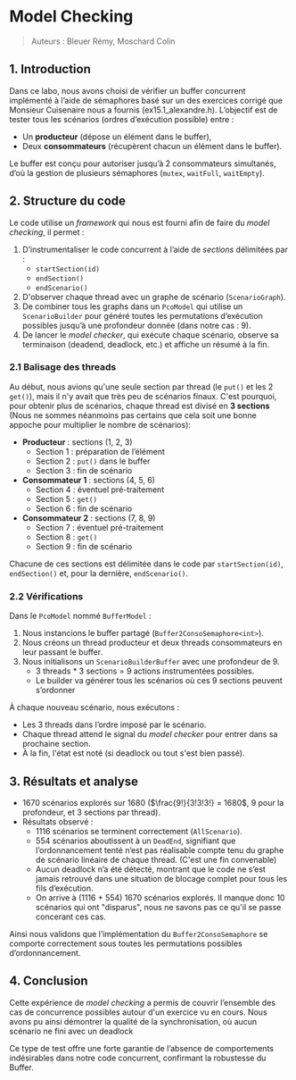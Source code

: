 # Model Checking
> Auteurs : Bleuer Rémy, Moschard Colin

## 1. Introduction

Dans ce labo, nous avons choisi de vérifier un buffer concurrent implémenté à l’aide de sémaphores basé sur un des exercices corrigé que Monsieur Cuisenaire nous a fournis (ex15.1_alexandre.h).
L’objectif est de tester tous les scénarios (ordres d’exécution possible) entre :
- Un **producteur** (dépose un élément dans le buffer),  
- Deux **consommateurs** (récupèrent chacun un élément dans le buffer).

Le buffer est conçu pour autoriser jusqu’à 2 consommateurs simultanés, d’où la gestion de plusieurs sémaphores (`mutex`, `waitFull`, `waitEmpty`).

## 2. Structure du code

Le code utilise un *framework* qui nous est fourni afin de faire du *model checking*, il permet :

1. D’instrumentaliser le code concurrent à l’aide de *sections* délimitées par :
   - `startSection(id)`
   - `endSection()`
   - `endScenario()`
2. D'observer chaque thread avec un graphe de scénario (`ScenarioGraph`).
3. De combiner tous les graphs dans un `PcoModel` qui utilise un `ScenarioBuilder` pour généré toutes les permutations d’exécution possibles jusqu’à une profondeur donnée (dans notre cas : 9).
4. De lancer le *model checker*, qui exécute chaque scénario, observe sa terminaison (deadend, deadlock, etc.) et affiche un résumé à la fin.

### 2.1 Balisage des threads

Au début, nous avions qu'une seule section par thread (le `put()` et les 2 `get()`), mais il n'y avait que très peu de scénarios finaux. C'est pourquoi, pour obtenir plus de scénarios, chaque thread est divisé en **3 sections** (Nous ne sommes néanmoins pas certains que cela soit une bonne
appoche pour multiplier le nombre de scénarios):

- **Producteur** : sections (1, 2, 3)
  - Section 1 : préparation de l’élément
  - Section 2 : `put()` dans le buffer
  - Section 3 : fin de scénario
- **Consommateur 1** : sections (4, 5, 6)
  - Section 4 : éventuel pré-traitement
  - Section 5 : `get()`
  - Section 6 : fin de scénario
- **Consommateur 2** : sections (7, 8, 9)
  - Section 7 : éventuel pré-traitement
  - Section 8 : `get()`
  - Section 9 : fin de scénario

Chacune de ces sections est délimitée dans le code par `startSection(id)`, `endSection()` et, pour la dernière, `endScenario()`.

### 2.2 Vérifications

Dans le `PcoModel` nommé `BufferModel` :

1. Nous instancions le buffer partagé (`Buffer2ConsoSemaphore<int>`).
2. Nous créons un thread producteur et deux threads consommateurs en leur passant le buffer.
3. Nous initialisons un `ScenarioBuilderBuffer` avec une profondeur de 9.
   - 3 threads * 3 sections = 9 actions instrumentées possibles.
   - Le builder va générer tous les scénarios où ces 9 sections peuvent s’ordonner

À chaque nouveau scénario, nous exécutons :

- Les 3 threads dans l’ordre imposé par le scénario.
- Chaque thread attend le signal du *model checker* pour entrer dans sa prochaine section.
- À la fin, l'état est noté (si deadlock ou tout s'est bien passé).

## 3. Résultats et analyse

- 1670 scénarios explorés sur 1680 ($\frac{9!}{3!3!3!} = 1680$, 9 pour la profondeur, et 3 sections par thread).
- Résultats observé :
  - 1116 scénarios se terminent correctement (`AllScenario`). 
  - 554 scénarios aboutissent à un `DeadEnd`, signifiant que l’ordonnancement tenté n’est pas réalisable compte tenu du graphe de scénario linéaire de chaque thread. (C'est une fin convenable)
  - Aucun deadlock n’a été détecté, montrant que le code ne s’est jamais retrouvé dans une situation de blocage complet pour tous les fils d’exécution.
  - On arrive à (1116 + 554) 1670 scénarios explorés. Il manque donc 10 scénarios qui ont "disparus", nous ne savons pas ce qu'il se passe concerant ces cas.

Ainsi nous validons que l’implémentation du `Buffer2ConsoSemaphore` se comporte correctement sous toutes les permutations possibles d’ordonnancement.

## 4. Conclusion

Cette expérience de *model checking* a permis de couvrir l’ensemble des cas de concurrence possibles autour d'un exercice vu en cours. Nous avons pu ainsi démontrer la qualité de la synchronisation, où aucun scénario ne fini avec un deadlock

Ce type de test offre une forte garantie de l’absence de comportements indésirables dans notre code concurrent, confirmant la robustesse du Buffer. 
